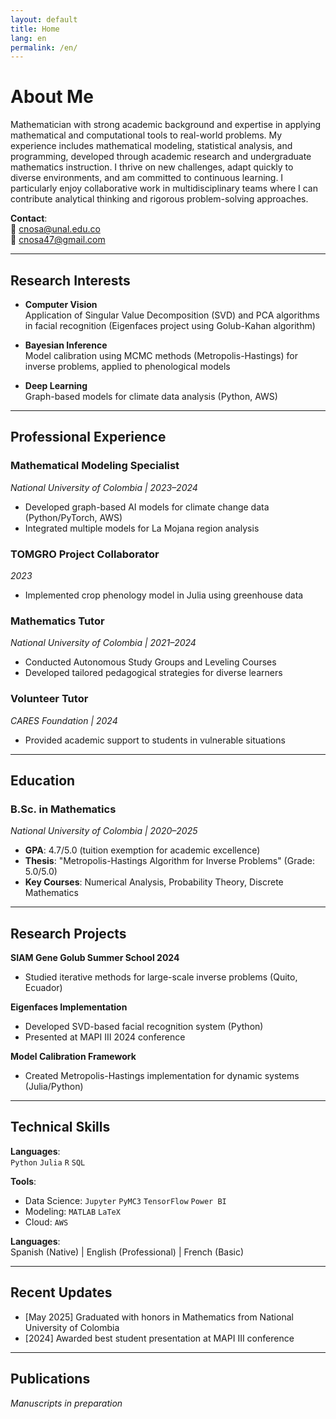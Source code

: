 ```yaml
---
layout: default
title: Home
lang: en
permalink: /en/
---
```



# About Me

Mathematician with strong academic background and expertise in applying mathematical and computational tools to real-world problems. My experience includes mathematical modeling, statistical analysis, and programming, developed through academic research and undergraduate mathematics instruction. I thrive on new challenges, adapt quickly to diverse environments, and am committed to continuous learning. I particularly enjoy collaborative work in multidisciplinary teams where I can contribute analytical thinking and rigorous problem-solving approaches.

**Contact**:  
📧 cnosa@unal.edu.co  
📧 cnosa47@gmail.com  

---

## Research Interests

- **Computer Vision**  
  Application of Singular Value Decomposition (SVD) and PCA algorithms in facial recognition (Eigenfaces project using Golub-Kahan algorithm)

- **Bayesian Inference**  
  Model calibration using MCMC methods (Metropolis-Hastings) for inverse problems, applied to phenological models

- **Deep Learning**  
  Graph-based models for climate data analysis (Python, AWS)

---

## Professional Experience

### Mathematical Modeling Specialist  
*National University of Colombia | 2023–2024*  
- Developed graph-based AI models for climate change data (Python/PyTorch, AWS)  
- Integrated multiple models for La Mojana region analysis  

### TOMGRO Project Collaborator  
*2023*  
- Implemented crop phenology model in Julia using greenhouse data  

### Mathematics Tutor  
*National University of Colombia | 2021–2024*  
- Conducted Autonomous Study Groups and Leveling Courses  
- Developed tailored pedagogical strategies for diverse learners  

### Volunteer Tutor  
*CARES Foundation | 2024*  
- Provided academic support to students in vulnerable situations  

---

## Education

### B.Sc. in Mathematics  
*National University of Colombia | 2020–2025*  
- **GPA**: 4.7/5.0 (tuition exemption for academic excellence)  
- **Thesis**: "Metropolis-Hastings Algorithm for Inverse Problems" (Grade: 5.0/5.0)  
- **Key Courses**: Numerical Analysis, Probability Theory, Discrete Mathematics  

---

## Research Projects

**SIAM Gene Golub Summer School 2024**  
- Studied iterative methods for large-scale inverse problems (Quito, Ecuador)  

**Eigenfaces Implementation**  
- Developed SVD-based facial recognition system (Python)  
- Presented at MAPI III 2024 conference  

**Model Calibration Framework**  
- Created Metropolis-Hastings implementation for dynamic systems (Julia/Python)  

---

## Technical Skills

**Languages**:  
`Python` `Julia` `R` `SQL`  

**Tools**:  
- Data Science: `Jupyter` `PyMC3` `TensorFlow` `Power BI`  
- Modeling: `MATLAB` `LaTeX`  
- Cloud: `AWS`  

**Languages**:  
Spanish (Native) | English (Professional) | French (Basic)  

---

## Recent Updates

- [May 2025] Graduated with honors in Mathematics from National University of Colombia
- [2024] Awarded best student presentation at MAPI III conference

---

## Publications

*Manuscripts in preparation*